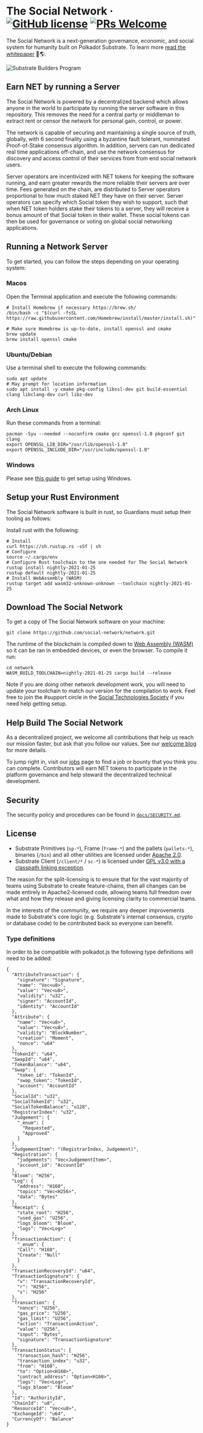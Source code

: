# The Social Network &middot; [![GitHub license](https://img.shields.io/badge/license-GPL3%2FApache2-blue)](LICENSE) [![PRs Welcome](https://img.shields.io/badge/PRs-welcome-brightgreen.svg)](docs/CONTRIBUTING.adoc)

The Social Network is a next-generation governance, economic, and social system for humanity built on Polkadot Substrate. To learn more [read the whitepaper](https://bit.ly/2Jheagq) 🚀🌎.

![Substrate Builders Program](/docs/SBP_M2.png)

## Earn NET by running a Server

The Social Network is powered by a decentralized backend which allows anyone in the world to participate by running the server software in this repository. This removes the need for a central party or middleman to extract rent or censor the network for personal gain, control, or power.

The network is capable of securing and maintaining a single source of truth, globally, with 6 second finality using a byzantine fault tolerant, nominated Proof-of-Stake consensus algorithm. In addition, servers can run dedicated real time applications off-chain, and use the network consensus for discovery and access control of their services from from end social network users.

Server operators are incentivized with NET tokens for keeping the software running, and earn greater rewards the more reliable their servers are over time. Fees generated on the chain, are distributed to Server operators proportional to how much staked NET they have on their server. Server operators can specify which Social token they wish to support, such that when NET token holders stake their tokens to a server, they will receive a bonus amount of that Social token in their wallet. These social tokens can then be used for governance or voting on global social networking applications.

## Running a Network Server

To get started, you can follow the steps depending on your operating system:

### Macos

Open the Terminal application and execute the following commands:
```
# Install Homebrew if necessary https://brew.sh/
/bin/bash -c "$(curl -fsSL https://raw.githubusercontent.com/Homebrew/install/master/install.sh)"

# Make sure Homebrew is up-to-date, install openssl and cmake
brew update
brew install openssl cmake
```

### Ubuntu/Debian

Use a terminal shell to execute the following commands:

```
sudo apt update
# May prompt for location information
sudo apt install -y cmake pkg-config libssl-dev git build-essential clang libclang-dev curl libz-dev
```

### Arch Linux

Run these commands from a terminal:

```
pacman -Syu --needed --noconfirm cmake gcc openssl-1.0 pkgconf git clang
export OPENSSL_LIB_DIR="/usr/lib/openssl-1.0"
export OPENSSL_INCLUDE_DIR="/usr/include/openssl-1.0"
```

### Windows

Please see [this guide](https://substrate.dev/docs/en/knowledgebase/getting-started/windows-users) to get setup using Windows.

## Setup your Rust Environment

The Social Network software is built in rust, so Guardians must setup their tooling as follows:

Install rust with the following:
```
# Install
curl https://sh.rustup.rs -sSf | sh
# Configure
source ~/.cargo/env
# Configure Rust toolchain to the one needed for The Social Network
rustup install nightly-2021-01-25
rustup default nightly-2021-01-25
# Install WebAssembly (WASM)
rustup target add wasm32-unknown-unknown --toolchain nightly-2021-01-25
```

## Download The Social Network

To get a copy of The Social Network software on your machine:

```
git clone https://github.com/social-network/network.git
```

The runtime of the blockchain is compiled down to [Web Assembly (WASM)](https://webassembly.org/) so it can be ran in embedded devices, or even the browser. To compile it run:

```
cd network
WASM_BUILD_TOOLCHAIN=nightly-2021-01-25 cargo build --release
```

Note if you are doing other network development work, you will need to update your toolchain to match our version for the compilation to work. Feel free to join the #support circle in the [Social Technologies Society](https://social.network/join/tech) if you need help getting setup.

## Help Build The Social Network

As a decentralized project, we welcome all contributions that help us reach our mission faster, but ask that you follow our values. See our [welcome blog](https://blog.social.network/welcome-to-social) for more details.

To jump right in, visit our [jobs](https://social.network/jobs) page to find a job or bounty that you think you can complete. Contributors will earn NET tokens to participate in the platform governance and help steward the decentralized technical development.

## Security

The security policy and procedures can be found in [`docs/SECURITY.md`](docs/SECURITY.md).

## License

- Substrate Primitives (`sp-*`), Frame (`frame-*`) and the pallets (`pallets-*`), binaries (`/bin`) and all other utilities are licensed under [Apache 2.0](LICENSE-APACHE2).
- Substrate Client (`/client/*` / `sc-*`) is licensed under [GPL v3.0 with a classpath linking exception](LICENSE-GPL3).

The reason for the split-licensing is to ensure that for the vast majority of teams using Substrate to create feature-chains, then all changes can be made entirely in Apache2-licensed code, allowing teams full freedom over what and how they release and giving licensing clarity to commercial teams.

In the interests of the community, we require any deeper improvements made to Substrate's core logic (e.g. Substrate's internal consensus, crypto or database code) to be contributed back so everyone can benefit.

### Type definitions

In order to be compatible with polkadot.js the following type definitions will need to be added:

```
{
  "AttributeTransaction": {
    "signature": "Signature",
    "name": "Vec<u8>",
    "value": "Vec<u8>",
    "validity": "u32",
    "signer": "AccountId",
    "identity": "AccountId"
  },
  "Attribute": {
    "name": "Vec<u8>",
    "value": "Vec<u8>",
    "validity": "BlockNumber",
    "creation": "Moment",
    "nonce": "u64"
  },
  "TokenId": "u64",
  "SwapId": "u64",
  "TokenBalance": "u64",
  "Swap": {
    "token_id": "TokenId",
    "swap_token": "TokenId",
    "account": "AccountId"
  },
  "SocialId": "u32",
  "SocialTokenId": "u32",
  "SocialTokenBalance": "u128",
  "RegistrarIndex": "u32",
  "Judgement": {
    "_enum": [
      "Requested",
      "Approved"
    ]
  },
  "JudgementItem": "(RegistrarIndex, Judgement)",
  "Registration": {
    "judgements": "Vec<JudgementItem>",
    "account_id": "AccountId"
  },
  "Bloom": "H256",
  "Log": {
    "address": "H160",
    "topics": "Vec<H256>",
    "data": "Bytes"
  },
  "Receipt": {
    "state_root": "H256",
    "used_gas": "U256",
    "logs_bloom": "Bloom",
    "logs": "Vec<Log>"
  },
  "TransactionAction": {
    "_enum": {
	"Call": "H160",
	"Create": "Null"
    }
  },
  "TransactionRecoveryId": "u64",
  "TransactionSignature": {
    "v": "TransactionRecoveryId",
    "r": "H256",
    "s": "H256"
  },
  "Transaction": {
    "nonce": "U256",
    "gas_price": "U256",
    "gas_limit": "U256",
    "action": "TransactionAction",
    "value": "U256",
    "input": "Bytes",
    "signature": "TransactionSignature"
  },
  "TransactionStatus": {
    "transaction_hash": "H256",
    "transaction_index": "u32",
    "from": "H160",
    "to": "Option<H160>",
    "contract_address": "Option<H160>",
    "logs": "Vec<Log>",
    "logs_bloom": "Bloom"
  },
  "Id": "AuthorityId",
  "ChainId": "u8",
  "ResourceId": "Vec<u8>",
  "ExchangeId": "u64",
  "CurrencyOf": "Balance"
}
```
